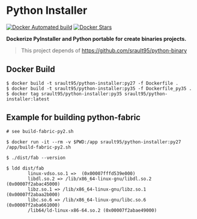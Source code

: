 # Python Installer

[![Docker Automated build](https://img.shields.io/docker/automated/srault95/python-installer.svg)](https://hub.docker.com/r/srault95/python-installer/) [![Docker Stars](https://img.shields.io/docker/stars/srault95/python-installer.svg)](https://hub.docker.com/r/srault95/python-installer)

**Dockerize PyInstaller and Python portable for create binaries projects.**

> This project depends of https://github.com/srault95/python-binary

## Docker Build

```
$ docker build -t srault95/python-installer:py27 -f Dockerfile .
$ docker build -t srault95/python-installer:py35 -f Dockerfile_py35 .
$ docker tag srault95/python-installer:py35 srault95/python-installer:latest
```

## Example for building python-fabric

```
# see build-fabric-py2.sh

$ docker run -it --rm -v $PWD:/app srault95/python-installer:py27 /app/build-fabric-py2.sh

$ ./dist/fab --version

$ ldd dist/fab
        linux-vdso.so.1 =>  (0x00007fffd539e000)
        libdl.so.2 => /lib/x86_64-linux-gnu/libdl.so.2 (0x00007f2abac45000)
        libz.so.1 => /lib/x86_64-linux-gnu/libz.so.1 (0x00007f2abaa2b000)
        libc.so.6 => /lib/x86_64-linux-gnu/libc.so.6 (0x00007f2aba661000)
        /lib64/ld-linux-x86-64.so.2 (0x00007f2abae49000)
```
